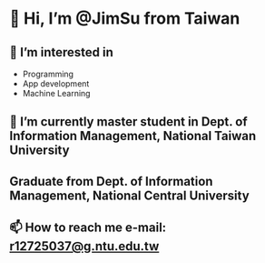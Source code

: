 # 👋 Hi, I’m @JimSu from Taiwan
## 👀 I’m interested in
* Programming
* App development
* Machine Learning
## 🌱 I’m currently master student in **Dept. of Information Management, National Taiwan University**
## Graduate from Dept. of Information Management, National Central University
## 📫 How to reach me e-mail: r12725037@g.ntu.edu.tw

<!---
JimSu-TW/JimSu-TW is a ✨ special ✨ repository because its `README.md` (this file) appears on your GitHub profile.
You can click the Preview link to take a look at your changes.
--->
